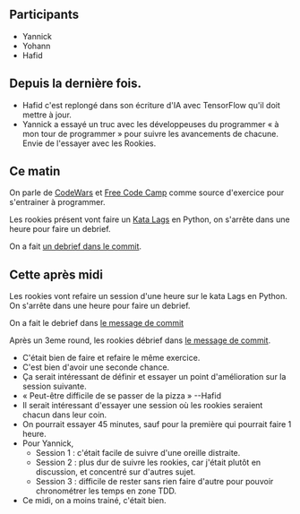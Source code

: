 ## Participants

- Yannick
- Yohann
- Hafid


## Depuis la dernière fois.


- Hafid c'est replongé dans son écriture d'IA avec TensorFlow qu'il doit mettre
  à jour.
- Yannick a essayé un truc avec les développeuses du programmer « à mon tour de
  programmer » pour suivre les avancements de chacune. Envie de l'essayer avec
  les Rookies.


## Ce matin

On parle de [CodeWars](https://www.codewars.com) et [Free Code
Camp](https://www.freecodecamp.com/) comme source d'exercice pour s'entrainer à
programmer.

Les rookies présent vont faire un [Kata Lags](http://codingdojo.org/kata/Lags/) en Python, on s'arrête dans une heure pour faire un debrief.

On a fait [un debrief dans le commit](https://github.com/ut7/rookie-club/releases/tag/20170331-session-1h-yohann-hafid).

## Cette après midi

Les rookies vont refaire un session d'une heure sur le kata Lags en Python. On s'arrête dans une heure pour faire un debrief.

On a fait le debrief dans [le message de commit](https://github.com/ut7/rookie-club/releases/tag/20170331-session-2-Yohann-et-Hafid)

Après un 3eme round, les rookies débrief dans [le message de commit](https://github.com/ut7/rookie-club/releases/tag/20170331-session-3-Hafid-et-Yohann).


- C'était bien de faire et refaire le même exercice.
- C'est bien d'avoir une seconde chance.
- Ça serait intéressant de définir et essayer un point d'amélioration sur la session suivante.
- « Peut-être difficile de se passer de la pizza » --Hafid
- Il serait intéressant d'essayer une session où les rookies seraient chacun dans leur coin.
- On pourrait essayer 45 minutes, sauf pour la première qui pourrait faire 1 heure.
- Pour Yannick,
  - Session 1 : c'était facile de suivre d'une oreille distraite.
  - Session 2 : plus dur de suivre les rookies, car j'était plutôt en discussion, et concentré sur d'autres sujet.
  - Session 3 : difficile de rester sans rien faire d'autre pour pouvoir chronométrer les temps en zone TDD.
- Ce midi, on a moins trainé, c'était bien.


